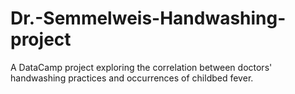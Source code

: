 # Dr.-Semmelweis-Handwashing-project
A DataCamp project exploring the correlation between doctors' handwashing practices and occurrences of childbed fever.
